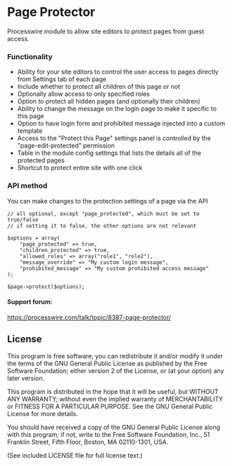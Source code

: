 Page Protector
================

Processwire module to allow site editors to protect pages from guest access.

### Functionality

* Ability for your site editors to control the user access to pages directly from Settings tab of each page
* Include whether to protect all children of this page or not
* Optionally allow access to only specified roles
* Option to protect all hidden pages (and optionally their children)
* Ability to change the message on the login page to make it specific to this page
* Option to have login form and prohibited message injected into a custom template
* Access to the "Protect this Page" settings panel is controlled by the "page-edit-protected" permission
* Table in the module config settings that lists the details all of the protected pages
* Shortcut to protect entire site with one click

### API method
You can make changes to the protection settings of a page via the API

```
// all optional, except "page_protected", which must be set to true/false
// if setting it to false, the other options are not relevant

$options = array(
    "page_protected" => true,
    "children_protected" => true,
    "allowed_roles" => array("role1", "role2"),
    "message_override" => "My custom login message",
    "prohibited_message" => "My custom prohibited access message"
);

$page->protect($options);
```

#### Support forum:
https://processwire.com/talk/topic/8387-page-protector/

## License

This program is free software; you can redistribute it and/or
modify it under the terms of the GNU General Public License
as published by the Free Software Foundation; either version 2
of the License, or (at your option) any later version.

This program is distributed in the hope that it will be useful,
but WITHOUT ANY WARRANTY; without even the implied warranty of
MERCHANTABILITY or FITNESS FOR A PARTICULAR PURPOSE.  See the
GNU General Public License for more details.

You should have received a copy of the GNU General Public License
along with this program; if not, write to the Free Software
Foundation, Inc., 51 Franklin Street, Fifth Floor, Boston, MA  02110-1301, USA.

(See included LICENSE file for full license text.)